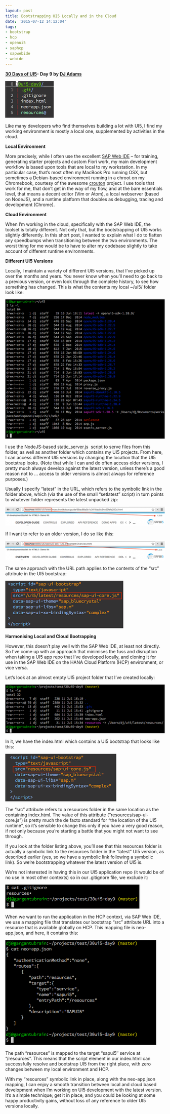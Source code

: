```yaml
---
layout: post
title: Bootstrapping UI5 Locally and in the Cloud
date: '2015-07-12 14:12:04'
tags:
- bootstrap
- hcp
- openui5
- saphcp
- sapwebide
- webide
---
```


**[30 Days of UI5](/2015/07/04/30-days-of-ui5/)- Day 9 by [DJ Adams](//qmacro.org/about/)**

![Screenshot of files in a UI5 app directory](/content/images/2018/02/Screen-Shot-2015-07-11-at-16.05.52.png)

Like many developers who find themselves building a lot with UI5, I find my working environment is mostly a local one, supplemented by activities in the cloud.

**Local Environment**

More precisely, while I often use the excellent [SAP Web IDE](http://scn.sap.com/docs/DOC-55465) – for training, generating starter projects and custom Fiori work, my main development workflow is based upon tools that are local to my workstation. In my particular case, that’s most often my MacBook Pro running OSX, but sometimes a Debian-based environment running in a chroot on my Chromebook, courtesy of the awesome [crouton](https://github.com/dnschneid/crouton) project. I use tools that work for me, that don’t get in the way of my flow, and at the bare essentials level, that means a decent editor (Vim or Atom), a local webserver (based on NodeJS), and a runtime platform that doubles as debugging, tracing and development (Chrome).

**Cloud Environment**

When I’m working in the cloud, specifically with the SAP Web IDE, the toolset is totally different. Not only that, but the bootstrapping of UI5 works slightly differently. In this short post, I wanted to explain what I do to flatten any speedbumps when transitioning between the two environments. The worst thing for me would be to have to alter my codebase slightly to take account of different runtime environments.

**Different UI5 Versions**

Locally, I maintain a variety of different UI5 versions, that I’ve picked up over the months and years. You never know when you’ll need to go back to a previous version, or even look through the complete history, to see how something has changed. This is what the contents my local ~/ui5/ folder look like:

![Screenshot of my ui5 directory](/content/images/2018/02/Screen-Shot-2015-07-11-at-16.37.15-624x545.png)

I use the NodeJS-based static_server.js  script to serve files from this folder, as well as another folder which contains my UI5 projects. From here, I can access different UI5 versions by changing the location that the UI5 bootstrap looks. (Note that while I can and do often access older versions, I pretty much always develop against the latest version, unless there’s a good reason not to … access to older versions is almost always for reference purposes.)

Usually I specify “latest” in the URL, which refers to the symbolic link in the folder above, which (via the use of the small “setlatest” script) in turn points to whatever folder represents the latest unpacked zip:

![Screenshot showing relation of local URL and UI5 version](/content/images/2018/02/Screen-Shot-2015-07-11-at-16.10.56-624x75.png)

If I want to refer to an older version, I do so like this:

![Screenshot of another relation between local URL and UI5 version](/content/images/2018/02/Screen-Shot-2015-07-11-at-16.11.11-624x75.png)

The same approach with the URL path applies to the contents of the “src” attribute in the UI5 bootstrap:

![UI5 bootstrap with latest UI5 version](/content/images/2018/02/Screen-Shot-2015-07-12-at-08.50.35.png)

**Harmonising Local and Cloud Bootrapping**

However, this doesn’t play well with the SAP Web IDE, at least not directly. So I’ve come up with an approach that minimises the fuss and disruption when taking a UI5 app repo that I’ve developed locally, and cloning it for use in the SAP Web IDE on the HANA Cloud Platform (HCP) environment, or vice versa.

Let’s look at an almost empty UI5 project folder that I’ve created locally:

![app directory structure showing symbolic link for resources](/content/images/2018/02/Screen-Shot-2015-07-11-at-16.22.18-624x191.png)

In it, we have the index.html which contains a UI5 bootstrap that looks like this:

![UI5 bootstrap with relative reference to resources](/content/images/2018/02/Screen-Shot-2015-07-12-at-08.50.49.png)

The “src” attribute refers to a resources folder in the same location as the containing index.html. The value of this attribute (“resources/sap-ui-core.js”) is pretty much the de facto standard for “the location of the UI5 runtime”, so it’s sensible to change this only if you have a very good reason, if not only because you’re starting a battle that you might not want to see through.

If you look at the folder listing above, you’ll see that this resources folder is actually a symbolic link to the resources folder in the “latest” UI5 version, as described earlier (yes, so we have a symbolic link following a symbolic link). So we’re bootstrapping whatever the latest version of UI5 is.

We’re not interested in having this in our UI5 application repo (it would be of no use in most other contexts) so in our .gitignore file, we exclude it:

![contents of .gitignore](/content/images/2018/02/Screen-Shot-2015-07-11-at-16.23.26.png)

When we want to run the application in the HCP context, via SAP Web IDE, we use a mapping file that translates our bootstrap “src” attribute URL into a resource that is available globally on HCP. This mapping file is neo-app.json, and here, it contains this:

![contents of neo-app.json](/content/images/2018/02/Screen-Shot-2015-07-11-at-16.25.20.png)

The path “resources” is mapped to the target “sapui5″ service at “/resources”. This means that the script element in our index.html can successfully resolve and bootstrap UI5 from the right place, with zero changes between my local environment and HCP.

With my “resources” symbolic link in place, along with the neo-app.json mapping, I can enjoy a smooth transition between local and cloud based development when I’m working on UI5 development with the latest version. It’s a simple technique; get it in place, and you could be looking at some happy productivity gains, without loss of any reference to older UI5 versions locally.


